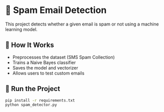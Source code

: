 # 📧 Spam Email Detection

This project detects whether a given email is spam or not using a machine learning model.

## 🔧 How It Works
- Preprocesses the dataset (SMS Spam Collection)
- Trains a Naive Bayes classifier
- Saves the model and vectorizer
- Allows users to test custom emails

## 🚀 Run the Project

```bash
pip install -r requirements.txt
python spam_detector.py
